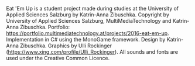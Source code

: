 Eat 'Em Up is a student project made during studies at the University of Applied Sciences Salzburg by Katrin-Anna Zibuschka. Copyright by University of Applied Sciences Salzburg, MultiMediaTechnology and Katrin-Anna Zibuschka. Portfolio: https://portfolio.multimediatechnology.at/projects/2016-eat-em-up.  Implementation in C# using the MonoGame framework. Design by Katrin-Anna Zibuschka. Graphics by Ulli Rockinger (https://www.xing.com/profile/Ulli_Rockinger). All sounds and fonts are used under the Creative Common Licence. 